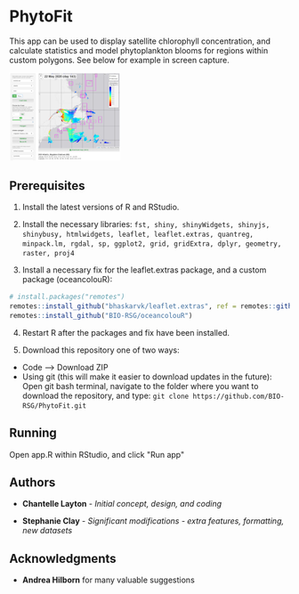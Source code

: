# PhytoFit

This app can be used to display satellite chlorophyll concentration, and calculate statistics and model phytoplankton blooms for regions within custom polygons. See below for example in screen capture.

<a target="_blank" href="screencap01.png">
<img src="screencap01.png" alt="screencap" width="200"/>
</a>


## Prerequisites

1. Install the latest versions of R and RStudio.

2. Install the necessary libraries:
`fst, shiny, shinyWidgets, shinyjs, shinybusy, htmlwidgets, leaflet, leaflet.extras, quantreg, minpack.lm, rgdal, sp, ggplot2, grid, gridExtra, dplyr, geometry, raster, proj4`

3. Install a necessary fix for the leaflet.extras package, and a custom package (oceancolouR):
``` r
# install.packages("remotes")
remotes::install_github("bhaskarvk/leaflet.extras", ref = remotes::github_pull("184"))
remotes::install_github("BIO-RSG/oceancolouR")
```

4. Restart R after the packages and fix have been installed.

5. Download this repository one of two ways:  

- Code --> Download ZIP  
- Using git (this will make it easier to download updates in the future): Open git bash terminal, navigate to the folder where you want to download the repository, and type: `git clone https://github.com/BIO-RSG/PhytoFit.git`  


## Running

Open app.R within RStudio, and click "Run app"


## Authors

* **Chantelle Layton** - *Initial concept, design, and coding*

* **Stephanie Clay** - *Significant modifications - extra features, formatting, new datasets*

## Acknowledgments

* **Andrea Hilborn** for many valuable suggestions

